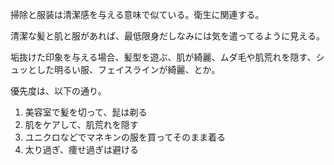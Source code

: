 掃除と服装は清潔感を与える意味で似ている。衛生に関連する。

清潔な髪と肌と服があれば、最低限身だしなみには気を遣ってるように見える。

垢抜けた印象を与える場合、髪型を遊ぶ、肌が綺麗、ムダ毛や肌荒れを隠す、シュッとした明るい服、フェイスラインが綺麗、とか。

優先度は、以下の通り。

1. 美容室で髪を切って、髭は剃る
2. 肌をケアして、肌荒れを隠す
3. ユニクロなどでマネキンの服を買ってそのまま着る
4. 太り過ぎ、痩せ過ぎは避ける
